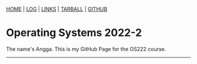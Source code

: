 [HOME] | [LOG] | [LINKS] | [TARBALL] | [GITHUB]

# Operating Systems 2022-2

The name's Angga. This is my GitHub Page for the OS222 course.

<hr>

[HOME]: .
[LOG]: TXT/mylog.txt
[LINKS]: LINKS/
[TARBALL]: https://os.vlsm.org/Log/nayyara-airlangga.tar.bz2.txt/
[GITHUB]: https://github.com/nayyara-airlangga/os-222/
